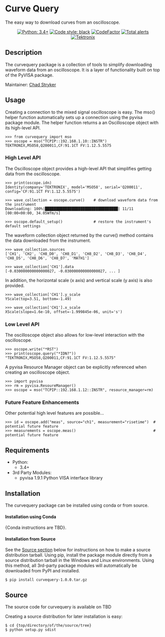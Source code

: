 
# Curve Query

The easy way to download curves from an oscilloscope.

<p align="center">
<a href="https://www.python.org"><img alt="Python: 3.4+" src="https://img.shields.io/badge/Python-3.4+-Green.svg"></a>
<a href="https://github.com/psf/black"><img alt="Code style: black" src="https://img.shields.io/badge/code%20style-black-000000.svg"></a>
<a href="https://www.codefactor.io/repository/github/tektronix/curvequery"><img src="https://www.codefactor.io/repository/github/tektronix/curvequery/badge" alt="CodeFactor" /></a>
<a href="https://lgtm.com/projects/g/tektronix/curvequery/alerts/"><img alt="Total alerts" src="https://img.shields.io/lgtm/alerts/g/tektronix/curvequery.svg?logo=lgtm&logoWidth=18"/></a>
<a href="https://github.com/tektronix"><img alt="Tektronix" src="https://tektronix.github.io/media/TEK-opensource_badge.svg"></a> 
</p>

## Description

The curvequery package is a collection of tools to simplify downloading waveform data from an oscilloscope.
It is a layer of functionality built on top of the PyVISA package.

Maintainer: [Chad Stryker](https://github.com/cwstryker)


## Usage

Creating a connection to the mixed signal oscilloscope is easy.
The mso() helper function automatically sets up a connection using the pyvisa package module.
The helper function returns a an Oscilloscope object with its high-level API.

    >>> from curvequery import mso
    >>> oscope = mso("TCPIP::192.168.1.10::INSTR")
    TEKTRONIX,MSO58,Q200011,CF:91.1CT FV:1.12.5.5575
    
### High Level API

The Oscilloscope object provides a high-level API that simplifies getting data from the oscilloscope.

    >>> print(oscope.idn)
    Identity(company='TEKTRONIX', model='MSO58', serial='Q200011', config='CF:91.1CT FV:1.12.5.5575')
    
    >>> wave_collection = oscope.curve()    # download waveform data from the instrument
    Downloading: 100%|█████████████████████████████████| 11/11 [00:00<00:00, 34.05Wfm/s]

    >>> oscope.default_setup()              # restore the instrument's default settings

The waveform collection object returned by the curve() method contains the data downloaded from the instrument.

    >>> wave_collection.sources
    ['CH1', 'CH2', 'CH8_D0', 'CH8_D1', 'CH8_D2', 'CH8_D3', 'CH8_D4', 'CH8_D5', 'CH8_D6', 'CH8_D7', 'MATH1']
    
    >>> wave_collection['CH1'].data
    [-0.030000000000000027, -0.030000000000000027, ... ]
    
In addition, the horizontal scale (x axis) and vertical scale (y axis) is also provided.
    
    >>> wave_collection['CH1'].y_scale
    YScale(top=3.51, bottom=-1.49)
    
    >>> wave_collection['CH1'].x_scale
    XScale(slope=1.6e-10, offset=-1.999845e-06, unit='s')

### Low Level API

The oscilloscope object also allows for low-level interaction with the oscilloscope.

    >>> oscope.write("*RST")
    >>> print(oscope.query("*IDN?"))
    "TEKTRONIX,MSO58,Q200011,CF:91.1CT FV:1.12.5.5575"
    
A pyvisa Resource Manager object can be explicitly referenced when creating an oscilloscope object.

    >>> import pyvisa
    >>> rm = pyvisa.ResoureManager()
    >>> oscope = mso("TCPIP::192.168.1.12::INSTR", resource_manager=rm)
    
### Future Feature Enhancements

Other potential high level features are possible...

    >>> id = oscope.add("meas", source="ch1", measurement="risetime")  # potential future feature
    >>> measurements = oscope.meas()                                   # potential future feature

## Requirements

- Python: 
    - 3.4+
- 3rd Party Modules:
    - pyvisa 1.9.1      Python VISA interface library

## Installation

The curvequery package can be installed using conda or from source.

#### Installation using Conda

{Conda instructions are TBD}.

#### Installation from Source

See the [Source section](#source-section) below for instructions on how to make a source distribution tarball.
Using pip, install the package module directly from a source distribution tarball in the Windows and Linux environments.
Using this method, all 3rd-party package modules will automatically be downloaded from PyPI and installed.

    $ pip install curvequery-1.0.0.tar.gz


## <a name="source-section"></a>Source

The source code for curvequery is available on TBD

Creating a source distribution for later installation is easy:

    $ cd {top/directory/of/the/source/tree}
    $ python setup.py sdist

